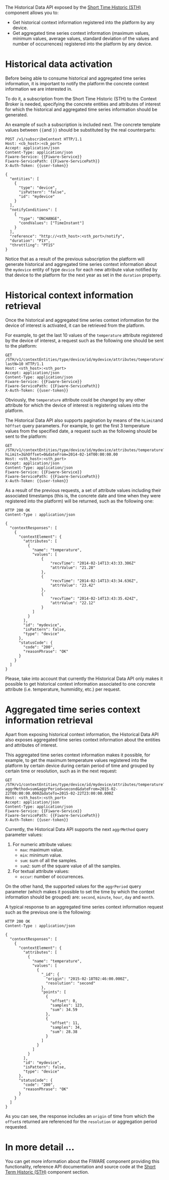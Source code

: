 The Historical Data API exposed by the [Short Time Historic (STH)](https://github.com/telefonicaid/fiware-sth-comet) component allows you to:

- Get historical context information registered into the platform by any device.
- Get aggregated time series context information (maximum values, minimum values, average values, standard deviation of the values and number of occurrences) registered into the platform by any device.

# Historical data activation

Before being able to consume historical and aggregated time series information, it is important to notify the platform the concrete context information we are interested in.

To do it, a subscription from the Short Time Historic (STH) to the Context Broker is needed, specifying the concrete entities and attributes of interest for which the historical and aggregated time series information should be generated.

An example of such a subscription is included next. The concrete template values between `{{`and `}}` should be substituted by the real counterparts:

```
POST /v1/subscribeContext HTTP/1.1
Host: <cb_host>:<cb_port>
Accept: application/json
Content-Type: application/json
Fiware-Service: {{Fiware-Service}}
Fiware-ServicePath: {{Fiware-ServicePath}}
X-Auth-Token: {{user-token}}

{
  "entities": [
    {
      "type": "device",
      "isPattern": "false",
      "id": "mydevice"
    }
  ],
  "notifyConditions": [
    {
      "type": "ONCHANGE",
      "condValues": ["TimeInstant"]
    }
  ],
  "reference": "http://<sth_host>:<sth_port>/notify",
  "duration": "P1Y",
  "throttling": "PT1S"
}
```

Notice that as a result of the previous subscription the platform will generate historical and aggregated time series context information about the `mydevice` entity of type `device` for each new attribute value notified by that device to the platform for the next year as set in the `duration` property.

# Historical context information retrieval

Once the historical and aggregated time series context information for the device of interest is activated, it can be retrieved from the platform.

For example, to get the last 10 values of the  `temperature` attribute registered by the device of interest, a request such as the following one should be sent to the platform:

```
GET /STH/v1/contextEntities/type/device/id/mydevice/attributes/temperature?lastN=10 HTTP/1.1
Host: <sth_host>:<sth_port>
Accept: application/json
Content-Type: application/json
Fiware-Service: {{Fiware-Service}}
Fiware-ServicePath: {{Fiware-ServicePath}}
X-Auth-Token: {{user-token}}
```

Obviously, the `temperature` attribute could be changed by any other attribute for which the device of interest is registering values into the platform.

The Historical Data API also supports pagination by means of the `hLimit`and `hOffset` query parameters. For example, to get the first 3 temperature values from the specified date, a request such as the following should be sent to the platform:

```
GET /STH/v1/contextEntities/type/device/id/mydevice/attributes/temperature?hLimit=3&hOffset=0&dateFrom=2014-02-14T00:00:00.00
Host: <sth_host>:<sth_port>
Accept: application/json
Content-Type: application/json
Fiware-Service: {{Fiware-Service}}
Fiware-ServicePath: {{Fiware-ServicePath}}
X-Auth-Token: {{user-token}}
```

As a result of the previous requests, a set of attribute values including their associated timestamps (this is, the concrete date and time when they were registered into the platform) will be returned, such as the following one:

```
HTTP 200 OK
Content-Type : application/json

{
  "contextResponses": [
    {
      "contextElement": {
        "attributes": [
          {
            "name": "temperature",
            "values": [
                {
                    "recvTime": "2014-02-14T13:43:33.306Z"
                    "attrValue": "21.28"
                },
                {
                    "recvTime": "2014-02-14T13:43:34.636Z",
                    "attrValue": "23.42"
                },
                {
                    "recvTime": "2014-02-14T13:43:35.424Z",
                    "attrValue": "22.12"
                }
            ]
          }
        ],
        "id": "mydevice",
        "isPattern": false,
        "type": "device"
      },
      "statusCode": {
        "code": "200",
        "reasonPhrase": "OK"
      }
    }
  ]
}

```

Please, take into account that currently the Historical Data API only makes it possible to get historical context information associated to one concrete attribute (i.e. temperature, hummidity, etc.) per request.

# Aggregated time series context information retrieval

Apart from exposing historical context information, the Historical Data API also exposes aggregated time series context information about the entities and attributes of interest.

This aggregated time series context information makes it possible, for example, to get the maximum temperature values registered into the platform by certain device during certain period of time and grouped by certain time or resolution, such as in the next request:

```
GET /STH/v1/contextEntities/type/device/id/mydevice/attributes/temperature?aggrMethod=sum&aggrPeriod=second&dateFrom=2015-02-22T00:00:00.000Z&dateTo=2015-02-22T23:00:00.000Z
Host: <sth_host>:<sth_port>
Accept: application/json
Content-Type: application/json
Fiware-Service: {{Fiware-Service}}
Fiware-ServicePath: {{Fiware-ServicePath}}
X-Auth-Token: {{user-token}}
```

Currently, the Historical Data API supports the next  `aggrMethod` query parameter values:

1. For numeric attribute values:
    - `max`: maximum value.
    - `min`: minimum value.
    - `sum`: sum of all the samples.
    - `sum2`: sum of the square value of all the samples.
2. For textual attribute values:
    - `occur`: number of occurrences.

On the other hand, the supported values for the `aggrPeriod` query parameter (which makes it possible to set the time by which the context information should be grouped) are: `second`, `minute`, `hour`, `day` and `month`.

A typical response to an aggregated time series context information request such as the previous one is the following:

```
HTTP 200 OK
Content-Type : application/json

{
  "contextResponses": [
    {
      "contextElement": {
        "attributes": [
          {
            "name": "temperature",
            "values": [
              {
                "_id": {
                  "origin": "2015-02-18T02:46:00.000Z",
                  "resolution": "second"
                },
                "points": [
                  {
                    "offset": 0,
                    "samples": 123,
                    "sum": 34.59
                  },
                  {
                    "offset": 11,
                    "samples": 34,
                    "sum": 28.38
                  }
                ]
              }
            ]
          }
        ],
        "id": "mydevice",
        "isPattern": false,
        "type": "device"
      },
      "statusCode": {
        "code": "200",
        "reasonPhrase": "OK"
      }
    }
  ]
}
```

As you can see, the response includes an `origin` of time from which the `offset`s returned are referenced for the `resolution` or aggregation period requested.

# In more detail ...

You can get more information about the FIWARE component providing this functionality, reference API documentation and source code at the [Short Term Historic (STH)](sth.md) component section.

